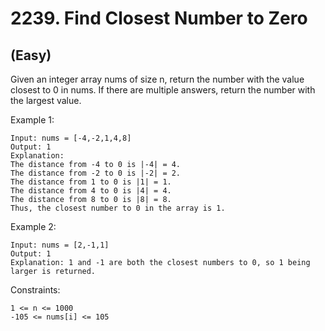 # 2239. Find Closest Number to Zero
## (Easy)

Given an integer array nums of size n, return the number with the value closest to 0 in nums. If there are multiple answers, return the number with the largest value.
<br>
 

Example 1:

```
Input: nums = [-4,-2,1,4,8]
Output: 1
Explanation:
The distance from -4 to 0 is |-4| = 4.
The distance from -2 to 0 is |-2| = 2.
The distance from 1 to 0 is |1| = 1.
The distance from 4 to 0 is |4| = 4.
The distance from 8 to 0 is |8| = 8.
Thus, the closest number to 0 in the array is 1.
```

Example 2:

```
Input: nums = [2,-1,1]
Output: 1
Explanation: 1 and -1 are both the closest numbers to 0, so 1 being larger is returned.
```

Constraints:

```
1 <= n <= 1000
-105 <= nums[i] <= 105
```